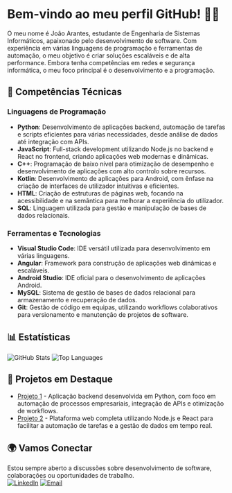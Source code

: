 # Bem-vindo ao meu perfil GitHub! 👨‍💻

O meu nome é João Arantes, estudante de Engenharia de Sistemas Informáticos, apaixonado pelo desenvolvimento de software. Com experiência em várias linguagens de programação e ferramentas de automação, o meu objetivo é criar soluções escaláveis e de alta performance. Embora tenha competências em redes e segurança informática, o meu foco principal é o desenvolvimento e a programação.

## 🚀 Competências Técnicas

### Linguagens de Programação
- **Python**: Desenvolvimento de aplicações backend, automação de tarefas e scripts eficientes para várias necessidades, desde análise de dados até integração com APIs.
- **JavaScript**: Full-stack development utilizando Node.js no backend e React no frontend, criando aplicações web modernas e dinâmicas.
- **C++**: Programação de baixo nível para otimização de desempenho e desenvolvimento de aplicações com alto controlo sobre recursos.
- **Kotlin**: Desenvolvimento de aplicações para Android, com ênfase na criação de interfaces de utilizador intuitivas e eficientes.
- **HTML**: Criação de estruturas de páginas web, focando na acessibilidade e na semântica para melhorar a experiência do utilizador.
- **SQL**: Linguagem utilizada para gestão e manipulação de bases de dados relacionais.

### Ferramentas e Tecnologias
- **Visual Studio Code**: IDE versátil utilizada para desenvolvimento em várias linguagens.
- **Angular**: Framework para construção de aplicações web dinâmicas e escaláveis.
- **Android Studio**: IDE oficial para o desenvolvimento de aplicações Android.
- **MySQL**: Sistema de gestão de bases de dados relacional para armazenamento e recuperação de dados.
- **Git**: Gestão de código em equipas, utilizando workflows colaborativos para versionamento e manutenção de projetos de software.

## 📊 Estatísticas
![GitHub Stats](https://github-readme-stats.vercel.app/api?username=joaoarantes&show_icons=true&theme=dark)
![Top Languages](https://github-readme-stats.vercel.app/api/top-langs/?username=Arantes722&layout=compact&theme=dark)

## 🌟 Projetos em Destaque
- [Projeto 1](https://github.com/joaoarantes/projeto1) - Aplicação backend desenvolvida em Python, com foco em automação de processos empresariais, integração de APIs e otimização de workflows.
- [Projeto 2](https://github.com/joaoarantes/projeto2) - Plataforma web completa utilizando Node.js e React para facilitar a automação de tarefas e a gestão de dados em tempo real.

## 🌍 Vamos Conectar
Estou sempre aberto a discussões sobre desenvolvimento de software, colaborações ou oportunidades de trabalho.  
[![LinkedIn](https://img.shields.io/badge/-LinkedIn-blue?style=flat&logo=Linkedin&logoColor=white)](https://www.linkedin.com/in/teuperfil) 
[![Email](https://img.shields.io/badge/-Email-D14836?style=flat&logo=Gmail&logoColor=white)](mailto:arantesjps@gmail.com)
